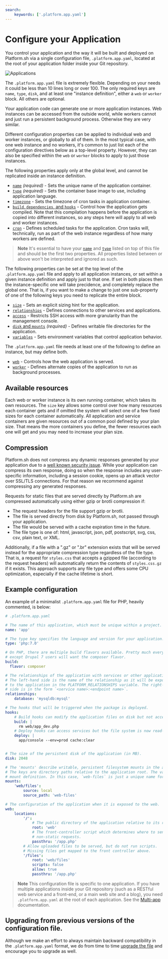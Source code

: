 ```yaml
---
search:
    keywords: ['.platform.app.yaml']
---
```


# Configure your Application

You control your application and the way it will be built and deployed on Platform.sh via a single configuration file, `.platform.app.yaml`, located at the root of your application folder inside your Git repository.

![Applications](/images/config-diagrams/applications.png)

The `.platform.app.yaml` file is extremely flexible.  Depending on your needs it could be less than 10 lines long or over 100.  The only required keys are `name`, `type`, `disk`, and at least one "instance definition", either a `web` or `worker` block.  All others are optional.

Your application code can generate one or more application instances. Web instances can be accessed from the outside world, while workers cannot and just run a persistent background process. Otherwise they are very similar.

Different configuration properties can be applied to individual web and worker instances, or globally to all of them.  In the most typical case, with one web instance and no workers, it's common to just list each of the configuration directives below as a top-level property.  However, they can also be specified within the `web` or `worker` blocks to apply to just those instances.

The following properties apply only at the global level, and cannot be replicated inside an instance definition.

* [`name`](/configuration/app/name.md) *(required)* - Sets the unique name of the application container.
* [`type`](/configuration/app/type.md) *(required)* - Sets the container base image to use, including application language.
* [`timezone`](/configuration/app/timezone.md) - Sets the timezone of cron tasks in application container.
* [`build`, `dependencies`, and `hooks`](/configuration/app/build.md) - Control how the application gets compiled.  Note that this compilation happens before the application is copied into different instances, so any steps here will apply to all web and worker instances.
* [`cron`](/configuration/app/cron.md) - Defines scheduled tasks for the application.  Cron tasks will, technically, run as part of the web instance regardless of how many workers are defined.

> **Note**
> It's essential to have your [`name`](/configuration/app/name.md) and [`type`](/configuration/app/type.md) listed on top of this file and should be the first two properties. All properties listed between or above won't be interpreted and ignored as such.  

The following properties can be set at the top level of the `.platform.app.yaml` file and apply to all application instances, or set within a given instance definition and apply just to that one.  If set in both places then the instance-specific one will take precidence, and completely replace the global one.  That is, if you want to make a change to just one sub-property of one of the following keys you need to replicate the entire block.

* [`size`](/configuration/app/size.md) - Sets an explicit sizing hint for the application.
* [`relationships`](/configuration/app/relationships.md) - Defines connections to other services and applications.
* [`access`](/configuration/app/access.md) - Restricts SSH access with more granularity than the management console.
* [`disk` and `mounts`](/configuration/app/storage.md) *(required)* - Defines writable file directories for the application.
* [`variables`](/configuration/app/variables.md) - Sets environment variables that control application behavior.

The `.platform.app.yaml` file needs at least one of the following to define an instance, but may define both.

* [`web`](/configuration/app/web.md) - Controls how the web application is served.
* [`worker`](/configuration/app/workers.md) - Defines alternate copies of the application to run as background processes.

## Available resources

Each web or worker instance is its own running container, which takes its own resources.  The `size` key allows some control over how many resources each container gets and if omitted the system will select one of a few fixed sizes for each container automatically.  All application and service containers are given resources out of a common pool defined by your plan size.  That means the more containers you define, the fewer resources each one will get and you may need to increase your plan size.

## Compression

Platform.sh does not compress any dynamic responses generated by your application due to a [well known security issue](https://en.wikipedia.org/wiki/BREACH_%28security_exploit%29).  While your application can compress its own response, doing so when the response includes any user-specific information, including a session cookie, opens up an attack vector over SSL/TLS connections.  For that reason we recommend against compressing any generated responses.

Requests for static files that are served directly by Platform.sh are compressed automatically using either gzip or brotli compression if:

* The request headers for the file support gzip or brotli.
* The file is served directly from disk by Platform.sh, not passed through your application.
* The file would be served with a cache expiration time in the future.
* The file type is one of: html, javascript, json, pdf, postscript, svg, css, csv, plain text, or XML.

Additionally, if a file with a ".gz" or ".br" extension exists that will be served instead for the appropriate compression type regardless of the file type.  That is, a request for `styles.css` that accepts a gzipped file (according to the request headers) will automatically return the contents of `styles.css.gz` if it exists.  This approach supports any file type and offers some CPU optimization, especially if the cache lifetime is short.

## Example configuration

An example of a minimalist `.platform.app.yaml` file for PHP, heavily commented, is below:

```yaml
# .platform.app.yaml

# The name of this application, which must be unique within a project.
name: 'app'

# The type key specifies the language and version for your application.
type: 'php:7.0'

# On PHP, there are multiple build flavors available. Pretty much everyone
# except Drupal 7 users will want the composer flavor.
build:
  flavor: composer

# The relationships of the application with services or other applications.
# The left-hand side is the name of the relationship as it will be exposed
# to the application in the PLATFORM_RELATIONSHIPS variable. The right-hand
# side is in the form `<service name>:<endpoint name>`.
relationships:
    database: 'mysqldb:mysql'

# The hooks that will be triggered when the package is deployed.
hooks:
    # Build hooks can modify the application files on disk but not access any services like databases.
    build: |
      rm web/app_dev.php
    # Deploy hooks can access services but the file system is now read-only.
    deploy: |
      app/console --env=prod cache:clear


# The size of the persistent disk of the application (in MB).
disk: 2048

# The 'mounts' describe writable, persistent filesystem mounts in the application.
# The keys are directory paths relative to the application root. The values are a
# mount definition. In this case, `web-files` is just a unique name for the mount.
mounts:
    'web/files':
        source: local
        source_path: 'web-files'

# The configuration of the application when it is exposed to the web.
web:
    locations:
        '/':
            # The public directory of the application relative to its root.
            root: 'web'
            # The front-controller script which determines where to send
            # non-static requests.
            passthru: '/app.php'
        # Allow uploaded files to be served, but do not run scripts.
        # Missing files get mapped to the front controller above.
        '/files':
            root: 'web/files'
            scripts: false
            allow: true
            passthru: '/app.php'
```

> **Note**
> This configuration file is specific to one application. If you have multiple applications inside your Git repository (such as a RESTful web service and a front-end, or a main web site and a blog), you need `.platform.app.yaml` at the root of each application. See the [Multi-app](/configuration/app/multi-app.md) documentation.

## Upgrading from previous versions of the configuration file.

Although we make an effort to always maintain backward compatibility in the `.platform.app.yaml` format, we do from time to time [upgrade the file](/configuration/app/upgrading.md) and encourage you to upgrade as well.
